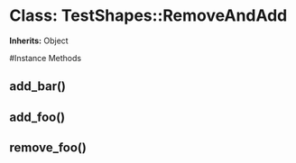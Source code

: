 # Class: TestShapes::RemoveAndAdd
**Inherits:** Object
    




#Instance Methods
## add_bar() [](#method-i-add_bar)

## add_foo() [](#method-i-add_foo)

## remove_foo() [](#method-i-remove_foo)

